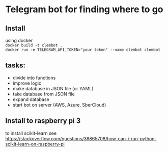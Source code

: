 # Telegram bot for finding where to go
## Install
using docker    
`docker build -t clembot .`    
`docker run -e TELEGRAM_API_TOKEN="your token" --name clembot clembot`

## tasks:
- divide into functions
- improve logic
- make database in JSON file (or YAML)
- take database from JSON file
- expand database
- start bot on server (AWS, Azure, SberCloud)

## Install to raspberry pi 3
to install scikit-learn see https://stackoverflow.com/questions/38865708/how-can-i-run-python-scikit-learn-on-raspberry-pi
